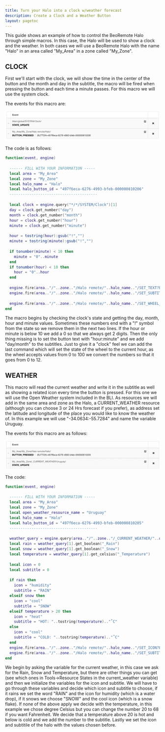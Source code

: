 ```yaml
---
title: Turn your Halo into a clock w/weather forecast
description: Create a Clock and a Weather Button
layout: pagetoc
---
```


This guide shows an example of how to control the BeoRemote Halo through simple macros. In this case, the Halo will be used to show a clock and the weather. In both cases we will use a BeoRemote Halo with the name "Halo" in an area called "My_Area" in a zone called "My_Zone".

## CLOCK
First we'll start with the clock, we will show the time in the center of the button and the month and day in the subtitle, the macro will be fired when pressing the button and each time a minute passes. For this macro we will use the system clock. 

The events for this macro are:

<div class="text-center">
  <img src="/bli-guides/pictures/HaloEventClock.png" class="img-fluid" alt="Event to execute the Macro"/>
</div>

The code is as follows:

~~~lua
function(event, engine) 
  
  ------ FILL WITH YOUR INFORMATION -----
  local area = "My_Area"
  local zone = "My_Zone"
  local halo_name = "Halo"
  local halo_button_id = "497f6eca-6276-4993-bfeb-000000810206"
  ----------------------------------------
  
  local clock = engine.query("*/*/SYSTEM/Clock")[1]
  day = clock.get_number("day")
  month = clock.get_number("month")
  hour = clock.get_number("hour")
  minute = clock.get_number("minute")

  hour = tostring(hour):gsub("!","")
  minute = tostring(minute):gsub("!","")

  if tonumber(minute) < 10 then
    minute = "0"..minute
  end
  if tonumber(hour) < 10 then
    hour = "0"..hour
  end

  engine.fire(area.."/"..zone.."/Halo remote/"..halo_name.."/SET_TEXT?BUTTON="..halo_button_id.."&TEXT="..tostring(hour)..":"..minute)
  engine.fire(area.."/"..zone.."/Halo remote/"..halo_name.."/SET_SUBTITLE?BUTTON="..halo_button_id.."&SUBTITLE="..day.."/"..month)
  
  engine.fire(area.."/"..zone.."/Halo remote/"..halo_name.."/SET_WHEEL_VALUE?BUTTON="..halo_button_id.."&VALUE="..tostring((math.floor((hour%12)*100/12))))
end
~~~

The macro begins by checking the clock's state and getting the day, month, hour and minute values. Sometimes these numbers end with a "!" symbol from the state so we remove them in the next two lines. If the hour or minute is below 10 we add a 0 so that we always get 2 digits. Then the only thing missing is to set the button text with "hour:minute" and we add "day/month" to the subtitles. Just to give it a "clock" feel we can add the last command which will set the state of the wheel to the current hour, as the wheel accepts values from 0 to 100 we convert the numbers so that it goes from 0 to 12.

## WEATHER

This macro will read the current weather and write it in the subtitle as well as showing a related icon every time the button is pressed.
For this one we will use the Open Weather system included in the BLI. As resources we will add in the same area and zone as the Halo, a CURRENT_WEATHER resource (although you can choose 3 or 24 Hrs forecast if you prefer), as address set the latitude and longitude of the place you would like to know the weather of. In this example we will use "-34.0634:-55.7284" and name the variable Uruguay.

The events for this macro are as follows:

<div class="text-center">
  <img src="/bli-guides/pictures/HaloEventWeather.png" class="img-fluid" alt="Event to execute the Macro"/>
</div>

The code:

~~~lua
function(event, engine) 
  
  ------ FILL WITH YOUR INFORMATION -----
  local area = "My_Area"
  local zone = "My_Zone"
  local open_weather_resource_name = "Uruguay"
  local halo_name = "Halo"
  local halo_button_id = "497f6eca-6276-4993-bfeb-000000810205"
  ----------------------------------------
  
  weather_query = engine.query(area.."/"..zone.."/_CURRENT_WEATHER/"..open_weather_resource_name)
  local rain = weather_query[1].get_boolean("_Rain")
  local snow = weather_query[1].get_boolean("_Snow")
  local temperature = weather_query[1].get_celsius("_Temperature")
  
  local icon = 0
  local subtitle = 0
  
  if rain then
    icon = "humidity"
    subtitle = "RAIN"
  elseif snow then
    icon = "cool"
    subtitle = "SNOW"
  elseif temperature > 20 then
    icon = "heat"
    subtitle = "HOT: "..tostring(temperature).."˚C"
  else
    icon = "cool"
    subtitle = "COLD: "..tostring(temperature).."˚C"
  end
  engine.fire(area.."/"..zone.."/Halo remote/"..halo_name.."/SET_ICON?BUTTON="..halo_button_id.."&ICON="..icon)
  engine.fire(area.."/"..zone.."/Halo remote/"..halo_name.."/SET_SUBTITLE?BUTTON="..halo_button_id.."&SUBTITLE="..subtitle)
end
~~~

We begin by asking the variable for the current weather, in this case we ask for the Rain, Snow and Temperature, but there are other things you can get (see which ones in Tools->Resource States in the current_weather variable) and then we initialize the variables for the icon and subtitle. We will have to go through these variables and decide which icon and subtitle to choose, if it rains we set the word "RAIN" and the icon for humidity (which is a water drop), if it snows we choose "SNOW" and the cool icon (which is a snow flake). If none of the above apply we decide with the temperature, in this example we chose degree Celsius but you can change the number 20 to 68 if you want Fahrenheit. We decide that a temperature above 20 is hot and below is cold and we add the number to the subtitle. Lastly we set the icon and subtitile of the halo with the values chosen before.
